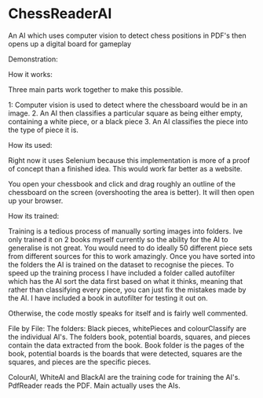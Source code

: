 # ChessReaderAI
An AI which uses computer vision to detect chess positions in PDF's then opens up a digital board for gameplay

Demonstration:


How it works:

Three main parts work together to make this possible.

1: Computer vision is used to detect where the chessboard would be in an image.
2. An AI then classifies a particular square as being either empty, containing a white piece, or a black piece
3. An AI classifies the piece into the type of piece it is.

How its used:

Right now it uses Selenium because this implementation is more of a proof of concept than a finished idea. This would work far better as a website.

You open your chessbook and click and drag roughly an outline of the chessboard on the screen (overshooting the area is better). It will then open up your browser.

How its trained:

Training is a tedious process of manually sorting images into folders. Ive only trained it on 2 books myself currently so the ability for the AI to generalise is not great. You would need to do ideally 50 different piece sets from different sources for this to work amazingly. Once you have sorted into the folders the AI is trained on the dataset to recognise the pieces. To speed up the training process I have included a folder called autofilter which has the AI sort the data first based on what it thinks, meaning that rather than classifying every piece, you can just fix the mistakes made by the AI. I have included a book in autofilter for testing it out on. 

Otherwise, the code mostly speaks for itself and is fairly well commented. 

File by File:
The folders: Black pieces, whitePieces and colourClassify are the individual AI's. The folders book, potential boards, squares, and pieces contain the data extracted from the book. Book folder is the pages of the book, potential boards is the boards that were detected, squares are the squares, and pieces are the specific pieces.

ColourAI, WhiteAI and BlackAI are the training code for training the AI's. PdfReader reads the PDF. Main actually uses the AIs. 
